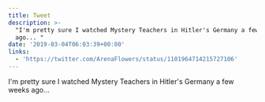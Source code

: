 ```yaml
---
title: Tweet
description: >-
  "I'm pretty sure I watched Mystery Teachers in Hitler's Germany a few weeks
  ago... "
date: '2019-03-04T06:03:39+00:00'
links:
  - 'https://twitter.com/ArenaFlowers/status/1101964714215727106'
---
```

I'm pretty sure I watched Mystery Teachers in Hitler's Germany a few weeks ago... 
